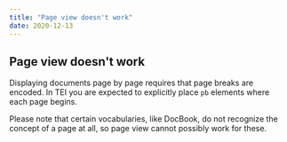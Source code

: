 ```yaml
---
title: "Page view doesn't work"
date: 2020-12-13
---
```


## Page view doesn't work

Displaying documents page by page requires that page breaks are encoded. In TEI you are expected to explicitly place `pb` elements where each page begins.

Please note that certain vocabularies, like DocBook, do not recognize the concept of a page at all, so page view cannot possibly work for these.